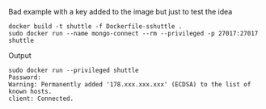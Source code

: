 
Bad example with a key added to the image but just to test the idea

```
docker build -t shuttle -f Dockerfile-sshuttle .
sudo docker run --name mongo-connect --rm --privileged -p 27017:27017 shuttle
```

Output

```
sudo docker run --privileged shuttle
Password:
Warning: Permanently added '178.xxx.xxx.xxx' (ECDSA) to the list of known hosts.
client: Connected.
```
